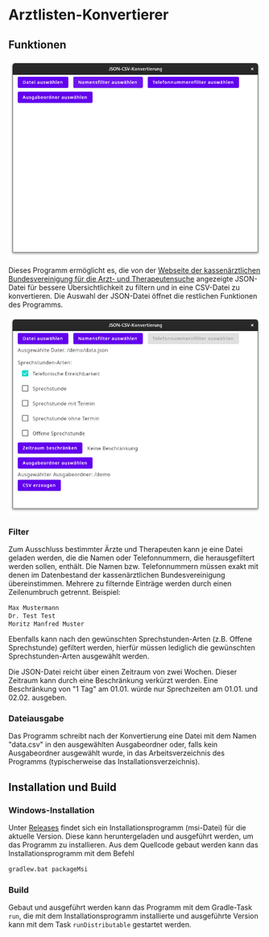 # Arztlisten-Konvertierer

## Funktionen

![Dialog vor Auswahl der JSON-Datei](/docs/screenshots/start.png?raw=true "Dialog vor Auswahl der JSON-Datei")

Dieses Programm ermöglicht es, die von
der [Webseite der kassenärztlichen Bundesvereinigung für die Arzt- und Therapeutensuche](https://arztsuche.116117.de)
angezeigte JSON-Datei für bessere Übersichtlichkeit zu filtern und in eine CSV-Datei zu konvertieren. Die Auswahl der
JSON-Datei öffnet die restlichen Funktionen des Programms.

![Dialog nach Auswahl aller Optionen](/docs/screenshots/full-dialog.png?raw=true "Dialog nach Auswahl aller Optionen")

### Filter

Zum Ausschluss bestimmter Ärzte und Therapeuten kann je eine Datei geladen werden, die die Namen oder Telefonnummern,
die herausgefiltert werden sollen, enthält. Die Namen bzw. Telefonnummern müssen exakt mit denen im Datenbestand der 
kassenärztlichen Bundesvereinigung übereinstimmen. Mehrere zu filternde Einträge werden durch einen Zeilenumbruch 
getrennt. Beispiel:

```
Max Mustermann
Dr. Test Test
Moritz Manfred Muster
```

Ebenfalls kann nach den gewünschten Sprechstunden-Arten (z.B. Offene Sprechstunde) gefiltert werden, hierfür müssen 
lediglich die gewünschten Sprechstunden-Arten ausgewählt werden.

Die JSON-Datei reicht über einen Zeitraum von zwei Wochen. Dieser Zeitraum kann durch eine Beschränkung verkürzt werden.
Eine Beschränkung von "1 Tag" am 01.01. würde nur Sprechzeiten am 01.01. und 02.02. ausgeben.

### Dateiausgabe
Das Programm schreibt nach der Konvertierung eine Datei mit dem Namen "data.csv" in den ausgewählten Ausgabeordner oder,
falls kein Ausgabeordner ausgewählt wurde, in das Arbeitsverzeichnis des Programms (typischerweise das 
Installationsverzeichnis).

## Installation und Build

### Windows-Installation

Unter [Releases](https://github.com/Pikachamp/arztliste/releases) findet sich ein Installationsprogramm (msi-Datei) für
die aktuelle Version. Diese kann heruntergeladen und ausgeführt werden, um das Programm zu installieren. Aus dem 
Quellcode gebaut werden kann das Installationsprogramm mit dem Befehl 
``` sh
gradlew.bat packageMsi
```

### Build
Gebaut und ausgeführt werden kann das Programm mit dem Gradle-Task `run`, die mit dem Installationsprogramm installierte
und ausgeführte Version kann mit dem Task `runDistributable` gestartet werden.
